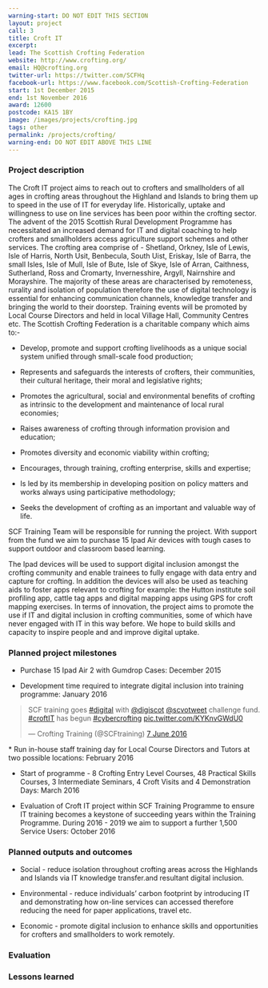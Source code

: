 ```yaml
---
warning-start: DO NOT EDIT THIS SECTION
layout: project
call: 3
title: Croft IT
excerpt: 
lead: The Scottish Crofting Federation
website: http://www.crofting.org/
email: HQ@crofting.org
twitter-url: https://twitter.com/SCFHq
facebook-url: https://www.facebook.com/Scottish-Crofting-Federation
start: 1st December 2015
end: 1st November 2016
award: 12600
postcode: KA15 1BY		
image: /images/projects/crofting.jpg
tags: other
permalink: /projects/crofting/
warning-end: DO NOT EDIT ABOVE THIS LINE
---
```


### Project description

The Croft IT project aims to reach out to crofters and smallholders of all ages in crofting areas throughout the Highland and Islands to bring them up to speed in the use of IT for everyday life. Historically, uptake and willingness to use on line services has been poor within the crofting sector. The advent of the 2015 Scottish Rural Development Programme has necessitated an increased demand for IT and digital coaching to help crofters and smallholders access agriculture support schemes and other services. The crofting area comprise of - Shetland, Orkney, Isle of Lewis, Isle of Harris, North Usit, Benbecula, South Uist, Eriskay, Isle of Barra, the small Isles, Isle of Mull, Isle of Bute, Isle of Skye, Isle of Arran, Caithness, Sutherland, Ross and Cromarty, Invernesshire, Argyll, Nairnshire and Morayshire. The majority of these areas are characterised by remoteness, rurality and isolation of population therefore the use of digital technology is essential for enhancing communication channels, knowledge transfer and bringing the world to their doorstep. Training events will be promoted by Local Course Directors and held in local Village Hall, Community Centres etc. The Scottish Crofting Federation is a charitable company which aims to:-

* Develop, promote and support crofting livelihoods as a unique social system unified through small-scale food production; 
 
* Represents and safeguards the interests of crofters, their communities, their cultural heritage, their moral and legislative rights; 
 
* Promotes the agricultural, social and environmental benefits of crofting as intrinsic to the development and maintenance of local rural economies; 

* Raises awareness of crofting through information provision and education; 

* Promotes diversity and economic viability within crofting; 

* Encourages, through training, crofting enterprise, skills and expertise; 

* Is led by its membership in developing position on policy matters and works always using participative methodology; 

* Seeks the development of crofting as an important and valuable way of life. 

SCF Training Team will be responsible for running the project. With support from the fund we aim to purchase 15 Ipad Air devices with tough cases to support outdoor and classroom based learning. 

The Ipad devices will be used to support digital inclusion amongst the crofting community and enable trainees to fully engage with data entry and capture for crofting. In addition the devices will also be used as teaching aids to foster apps relevant to crofting for example: the Hutton institute soil profiling app, cattle tag apps and digital mapping apps using GPS for croft mapping exercises. In terms of innovation, the project aims to promote the use if IT and digital inclusion in crofting communities, some of which have never engaged with IT in this way before. We hope to build skills and capacity to inspire people and and improve digital uptake.

### Planned project milestones

* Purchase 15 Ipad Air 2 with Gumdrop Cases: December 2015

* Development time required to integrate digital inclusion into training programme: January 2016
<blockquote class="twitter-tweet" data-lang="en-gb"><p lang="en" dir="ltr">SCF training goes <a href="https://twitter.com/hashtag/digital?src=hash">#digital</a> with <a href="https://twitter.com/digiscot">@digiscot</a> <a href="https://twitter.com/scvotweet">@scvotweet</a> challenge fund. <a href="https://twitter.com/hashtag/croftIT?src=hash">#croftIT</a> has begun <a href="https://twitter.com/hashtag/cybercrofting?src=hash">#cybercrofting</a> <a href="https://t.co/KYKnvGWdU0">pic.twitter.com/KYKnvGWdU0</a></p>&mdash; Crofting Training (@SCFtraining) <a href="https://twitter.com/SCFtraining/status/740069131664392192">7 June 2016</a></blockquote>
<script async src="//platform.twitter.com/widgets.js" charset="utf-8"></script>
* Run in-house staff training day for Local Course Directors and Tutors at two possible locations: February 2016

* Start of programme - 8 Crofting Entry Level Courses, 48 Practical Skills Courses, 3 Intermediate Seminars, 4 Croft Visits and 4 Demonstration Days: March 2016

* Evaluation of Croft IT project within SCF Training Programme to ensure IT training becomes a keystone of succeeding years within the Training Programme. During 2016 - 2019 we aim to support a further 1,500 Service Users: October 2016


### Planned outputs and outcomes

* Social - reduce isolation throughout crofting areas across the Highlands and Islands via IT knowledge transfer.and resultant digital inclusion.

* Environmental - reduce individuals’ carbon footprint by introducing IT and demonstrating how on-line services can accessed therefore reducing the need for paper applications, travel etc.

* Economic - promote digital inclusion to enhance skills and opportunities for crofters and smallholders to work remotely.


### Evaluation


### Lessons learned



